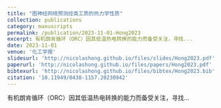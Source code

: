 ```yaml
---
title: "图神经网络预测烃类工质的热力学性质"
collection: publications
category: manuscripts
permalink: /publication/2023-11-01-Hong2023
excerpt: 有机朗肯循环（ORC）因其低温热电转换的能力而备受关注，寻找...
date: 2023-11-01
venue: '化工学报'
slidesurl: 'http://nicolashong.github.io/files/slides/Hong2023.pdf'
paperurl: 'http://nicolashong.github.io/files/papers/Hong2023.pdf'
bibtexurl: 'http://nicolashong.github.io/files/bibtex/Hong2023.bib'
citation: '10.11949/0438-1157.20230942'
---
```


有机朗肯循环（ORC）因其低温热电转换的能力而备受关注，寻找...
